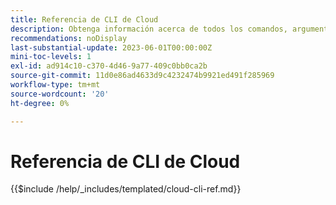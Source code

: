 ```yaml
---
title: Referencia de CLI de Cloud
description: Obtenga información acerca de todos los comandos, argumentos y opciones disponibles para la herramienta de línea de comandos de Adobe Commerce Magento en la nube.
recommendations: noDisplay
last-substantial-update: 2023-06-01T00:00:00Z
mini-toc-levels: 1
exl-id: ad914c10-c370-4d46-9a77-409c0bb0ca2b
source-git-commit: 11d0e86ad4633d9c4232474b9921ed491f285969
workflow-type: tm+mt
source-wordcount: '20'
ht-degree: 0%

---
```


# Referencia de CLI de Cloud

{{$include /help/_includes/templated/cloud-cli-ref.md}}

<!-- Last updated from includes: 2025-10-08 16:18:12 -->
